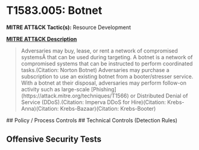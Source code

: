 # T1583.005: Botnet
**MITRE ATT&CK Tactic(s):** Resource Development

**[MITRE ATT&CK Description](https://attack.mitre.org/techniques/T1583/005)**
<blockquote>Adversaries may buy, lease, or rent a network of compromised systemsÂ that can be used during targeting. A botnet is a network of compromised systems that can be instructed to perform coordinated tasks.(Citation: Norton Botnet) Adversaries may purchase a subscription to use an existing botnet from a booter/stresser service. With a botnet at their disposal, adversaries may perform follow-on activity such as large-scale [Phishing](https://attack.mitre.org/techniques/T1566) or Distributed Denial of Service (DDoS).(Citation: Imperva DDoS for Hire)(Citation: Krebs-Anna)(Citation: Krebs-Bazaar)(Citation: Krebs-Booter)</blockquote>
## Policy / Process Controls
## Technical Controls (Detection Rules)

## Offensive Security Tests
